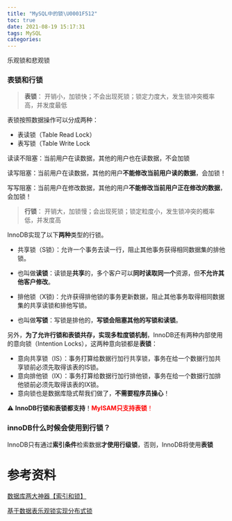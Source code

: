 ```yaml
---
title: "MySQL中的锁\U0001F512"
toc: true
date: 2021-08-19 15:17:31
tags: MySQL
categories:
---
```






乐观锁和悲观锁

### 表锁和行锁

> **表锁**： 开销小，加锁快；不会出现死锁；锁定力度大，发生锁冲突概率高，并发度最低

表锁按照数据操作可以分成两种：

- 表读锁（Table Read Lock）
- 表写锁（Table Write Lock

读读不阻塞：当前用户在读数据，其他的用户也在读数据，不会加锁

读写阻塞：当前用户在读数据，其他的用户**不能修改当前用户读的数据**，会加锁！

写写阻塞：当前用户在修改数据，其他的用户**不能修改当前用户正在修改的数据**，会加锁！



> **行锁**： 开销大，加锁慢；会出现死锁；锁定粒度小，发生锁冲突的概率低，并发度高

InnoDB实现了以下**两种**类型的行锁。

- 共享锁（S锁）：允许一个事务去读一行，阻止其他事务获得相同数据集的排他锁。
- 也叫做**读锁**：读锁是**共享**的，多个客户可以**同时读取同一个**资源，但**不允许其他客户修改**。

- 排他锁（X锁)：允许获得排他锁的事务更新数据，阻止其他事务取得相同数据集的共享读锁和排他写锁。
- 也叫做**写锁**：写锁是排他的，**写锁会阻塞其他的写锁和读锁**。



另外，**为了允许行锁和表锁共存，实现多粒度锁机制**，InnoDB还有两种内部使用的意向锁（Intention Locks），这两种意向锁都是**表锁**：

- 意向共享锁（IS）：事务打算给数据行加行共享锁，事务在给一个数据行加共享锁前必须先取得该表的IS锁。
- 意向排他锁（IX）：事务打算给数据行加行排他锁，事务在给一个数据行加排他锁前必须先取得该表的IX锁。
- 意向锁也是数据库隐式帮我们做了，**不需要程序员操心**！



⚠️ **InnoDB行锁和表锁都支持**！<font color=red>**MyISAM只支持表锁**！</font>

### innoDB什么时候会使用到行锁？

InnoDB只有通过**索引条件**检索数据**才使用行级锁**，否则，InnoDB将使用**表锁**



# 参考资料

[数据库两大神器【索引和锁】](https://mp.weixin.qq.com/s?__biz=MzI4Njg5MDA5NA==&mid=2247484721&idx=1&sn=410dea1863ba823bec802769e1e6fe8a&chksm=ebd74430dca0cd265a9a91dcb2059e368f43a25f3de578c9dbb105e1fba0947e1fd0b9c2f4ef&token=1676899695&lang=zh_CN###rd)

[基于数据表乐观锁实现分布式锁](https://geekibli.github.io/wiki/mysql%E4%B9%90%E8%A7%82%E9%94%81%E5%AE%9E%E7%8E%B0%E5%88%86%E5%B8%83%E5%BC%8F%E9%94%81/)

